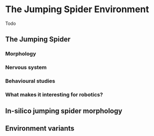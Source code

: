 # The Jumping Spider Environment

Todo

## The Jumping Spider

### Morphology

### Nervous system

### Behavioural studies

### What makes it interesting for robotics?

## In-silico jumping spider morphology

## Environment variants
